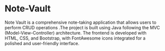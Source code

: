 # Note-Vault
Note Vault is a comprehensive note-taking application that allows users to perform CRUD operations .The project is built using Java following the MVC (Model-View-Controller) architecture. The frontend is developed with HTML, CSS, and Bootstrap, with FontAwesome icons integrated for a polished and user-friendly interface. 
